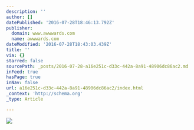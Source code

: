 ```yaml
---
description: ''
author: []
datePublished: '2016-07-28T18:46:13.792Z'
publisher:
  domain: www.awwwards.com
  name: awwwards.com
dateModified: '2016-07-28T18:43:03.439Z'
title: ''
via: {}
starred: false
sourcePath: _posts/2016-07-28-a16e251c-d33c-442a-8a91-48906dc86ac2.md
inFeed: true
hasPage: true
inNav: false
url: a16e251c-d33c-442a-8a91-48906dc86ac2/index.html
_context: 'http://schema.org'
_type: Article

---
```

![](http://www.awwwards.com/bundles/tvweb/images/book/2016/case-studies/parallax-layer1.png)